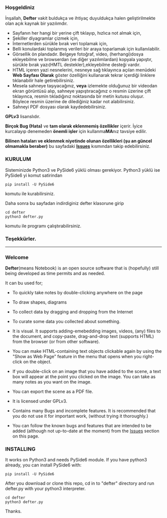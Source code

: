 ### Hoşgeldiniz
İnşallah, **Defter** vakit buldukça ve ihtiyaç duyuldukça halen geliştirilmekte olan açık kaynak bir yazılımdır. 

* Sayfanın her hangi bir yerine çift tıklayıp, hızlıca not almak için,
* Şekiller diyagramlar çizmek için,
* İnternetlerden sürükle bırak veri toplamak için,
* Belli konulardaki toplanmış verileri bir araya toparlamak için kullanılabilir.
* Görsellik ön plandadır. Belgeye fotoğraf, video, (herhangi)dosya ekleyebilme ve browserdan (ve diğer yazılımlardan) kopyala yapıştır, sürükle bırak yazı(HMTL destekler),ekleyebilme desteği vardır.
* HTML içeren yazi nesnelerini, nesneye sağ tıklayınca açılan menüdeki **Web Sayfası Olarak** göster özelliğini kullanarak tekrar içerdiği linklere tıklanabilir hale getirebilirsiniz.
* Mesela sahneye taşıyacağınız, **veya** izlemekte olduğunuz bir videodan ekran görüntüsü alıp, sahneye yapıştıracağınız o resmin üzerine çift tıklayınca, resmin tıkladığınız noktasında bir metin kutusu oluşur. Böylece resmin üzerine de dilediğiniz kadar not alabilirsiniz. 
* Sahneyi PDF dosyası olarak kaydedebilirsiniz.

**GPLv3** lisanslıdır.

**Birçok Bug (Hata)** ve **tam olarak eklenmemiş özellikler** içerir. İyice kurcalayıp denemeden **önemli işler** için kullanma**MA**nız tavsiye edilir.

**Bilinen hataları ve eklenmek niyetinde olunan özellikleri (şu an güncel olmamakla beraber)** bu sayfadaki **[Issues](https://github.com/argekod/defter/issues)** kısmından takip edebilirsiniz.

### KURULUM
Sisteminizde Python3 ve PySide6 yüklü olması gerekiyor.
Python3 yüklü ise PySide6 yi komut satirindan
```
pip install -U PySide6

```
komutu ile kurabilirsiniz.

Daha sonra bu sayfadan indirdiginiz defter klasorune girip
```
cd defter
python3 defter.py
```
komutu ile programı çalıştırabilirsiniz.


### Teşekkürler.
---
### Welcome
**Defter**(means Notebook) is an open source software that is (hopefully) still being developed as time permits and as needed.

It can bu used for;
* To quickly take notes by double-clicking anywhere on the page
* To draw shapes, diagrams
* To collect data by dragging and dropping from the Internet
* To curate some data you collected about something.
* It is visual. It supports adding-emebedding images, videos, (any) files to the document, and copy-paste, drag-and-drop text (supports HTML) from the browser (or from other software).
* You can make HTML-containing text objects clickable again by using the "Show as Web Page" feature in the menu that opens when you right-click on the object.
* If you double-click on an image that you have added to the scene, a text box will appear at the point you clicked on the image. You can take as many notes as you want on the image.

* You can export the scene as a PDF file.

* It is licensed under GPLv3.

* Contains many Bugs and incomplete features. It is recommended that you do not use it for important work, (without trying it thoroughly.)

* You can follow the known bugs and features that are intended to be added (although not up-to-date at the moment) from the [Issues](https://github.com/argekod/defter/issues) section on this page.

### INSTALLING
It works on Python3 and needs PySide6 module.
If you have python3 already, you can install PySide6 with:
```
pip install -U PySide6

```
After you download or clone this repo,
cd in to "defter" directory 
and run defter.py with your python3 interpreter.
```
cd defter
python3 defter.py
```

Thanks.
